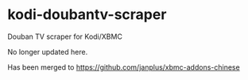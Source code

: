 # kodi-doubantv-scraper
Douban TV scraper for Kodi/XBMC

No longer updated here.

Has been merged to https://github.com/janplus/xbmc-addons-chinese
